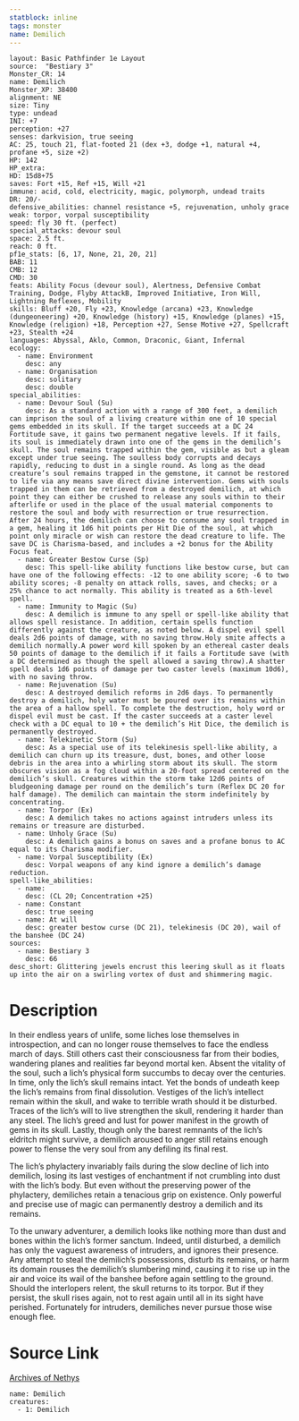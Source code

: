```yaml
---
statblock: inline
tags: monster
name: Demilich
---
```

```statblock
layout: Basic Pathfinder 1e Layout
source:  "Bestiary 3"
Monster_CR: 14
name: Demilich
Monster_XP: 38400
alignment: NE
size: Tiny
type: undead
INI: +7
perception: +27
senses: darkvision, true seeing
AC: 25, touch 21, flat-footed 21 (dex +3, dodge +1, natural +4, profane +5, size +2)
HP: 142
HP_extra: 
HD: 15d8+75
saves: Fort +15, Ref +15, Will +21
immune: acid, cold, electricity, magic, polymorph, undead traits
DR: 20/-
defensive_abilities: channel resistance +5, rejuvenation, unholy grace
weak: torpor, vorpal susceptibility
speed: fly 30 ft. (perfect)
special_attacks: devour soul
space: 2.5 ft.
reach: 0 ft.
pf1e_stats: [6, 17, None, 21, 20, 21]
BAB: 11
CMB: 12
CMD: 30
feats: Ability Focus (devour soul), Alertness, Defensive Combat Training, Dodge, Flyby AttackB, Improved Initiative, Iron Will, Lightning Reflexes, Mobility
skills: Bluff +20, Fly +23, Knowledge (arcana) +23, Knowledge (dungeoneering) +20, Knowledge (history) +15, Knowledge (planes) +15, Knowledge (religion) +18, Perception +27, Sense Motive +27, Spellcraft +23, Stealth +24
languages: Abyssal, Aklo, Common, Draconic, Giant, Infernal
ecology:
  - name: Environment
    desc: any
  - name: Organisation
    desc: solitary
    desc: double
special_abilities:
  - name: Devour Soul (Su)
    desc: As a standard action with a range of 300 feet, a demilich can imprison the soul of a living creature within one of 10 special gems embedded in its skull. If the target succeeds at a DC 24 Fortitude save, it gains two permanent negative levels. If it fails, its soul is immediately drawn into one of the gems in the demilich’s skull. The soul remains trapped within the gem, visible as but a gleam except under true seeing. The soulless body corrupts and decays rapidly, reducing to dust in a single round. As long as the dead creature’s soul remains trapped in the gemstone, it cannot be restored to life via any means save direct divine intervention. Gems with souls trapped in them can be retrieved from a destroyed demilich, at which point they can either be crushed to release any souls within to their afterlife or used in the place of the usual material components to restore the soul and body with resurrection or true resurrection. After 24 hours, the demilich can choose to consume any soul trapped in a gem, healing it 1d6 hit points per Hit Die of the soul, at which point only miracle or wish can restore the dead creature to life. The save DC is Charisma-based, and includes a +2 bonus for the Ability Focus feat.
  - name: Greater Bestow Curse (Sp)
    desc: This spell-like ability functions like bestow curse, but can have one of the following effects: -12 to one ability score; -6 to two ability scores; -8 penalty on attack rolls, saves, and checks; or a 25% chance to act normally. This ability is treated as a 6th-level spell.
  - name: Immunity to Magic (Su)
    desc: A demilich is immune to any spell or spell-like ability that allows spell resistance. In addition, certain spells function differently against the creature, as noted below. A dispel evil spell deals 2d6 points of damage, with no saving throw.Holy smite affects a demilich normally.A power word kill spoken by an ethereal caster deals 50 points of damage to the demilich if it fails a Fortitude save (with a DC determined as though the spell allowed a saving throw).A shatter spell deals 1d6 points of damage per two caster levels (maximum 10d6), with no saving throw.
  - name: Rejuvenation (Su)
    desc: A destroyed demilich reforms in 2d6 days. To permanently destroy a demilich, holy water must be poured over its remains within the area of a hallow spell. To complete the destruction, holy word or dispel evil must be cast. If the caster succeeds at a caster level check with a DC equal to 10 + the demilich’s Hit Dice, the demilich is permanently destroyed.
  - name: Telekinetic Storm (Su)
    desc: As a special use of its telekinesis spell-like ability, a demilich can churn up its treasure, dust, bones, and other loose debris in the area into a whirling storm about its skull. The storm obscures vision as a fog cloud within a 20-foot spread centered on the demilich’s skull. Creatures within the storm take 12d6 points of bludgeoning damage per round on the demilich’s turn (Reflex DC 20 for half damage). The demilich can maintain the storm indefinitely by concentrating.
  - name: Torpor (Ex)
    desc: A demilich takes no actions against intruders unless its remains or treasure are disturbed.
  - name: Unholy Grace (Su)
    desc: A demilich gains a bonus on saves and a profane bonus to AC equal to its Charisma modifier.
  - name: Vorpal Susceptibility (Ex)
    desc: Vorpal weapons of any kind ignore a demilich’s damage reduction.
spell-like_abilities:
  - name:
    desc: (CL 20; Concentration +25)
  - name: Constant
    desc: true seeing
  - name: At will
    desc: greater bestow curse (DC 21), telekinesis (DC 20), wail of the banshee (DC 24)
sources:
  - name: Bestiary 3
    desc: 66
desc_short: Glittering jewels encrust this leering skull as it floats up into the air on a swirling vortex of dust and shimmering magic.
```
# Description
In their endless years of unlife, some liches lose themselves in introspection, and can no longer rouse themselves to face the endless march of days. Still others cast their consciousness far from their bodies, wandering planes and realities far beyond mortal ken. Absent the vitality of the soul, such a lich’s physical form succumbs to decay over the centuries. In time, only the lich’s skull remains intact. Yet the bonds of undeath keep the lich’s remains from final dissolution. Vestiges of the lich’s intellect remain within the skull, and wake to terrible wrath should it be disturbed. Traces of the lich’s will to live strengthen the skull, rendering it harder than any steel. The lich’s greed and lust for power manifest in the growth of gems in its skull. Lastly, though only the barest remnants of the lich’s eldritch might survive, a demilich aroused to anger still retains enough power to flense the very soul from any defiling its final rest.

The lich’s phylactery invariably fails during the slow decline of lich into demilich, losing its last vestiges of enchantment if not crumbling into dust with the lich’s body. But even without the preserving power of the phylactery, demiliches retain a tenacious grip on existence. Only powerful and precise use of magic can permanently destroy a demilich and its remains.

To the unwary adventurer, a demilich looks like nothing more than dust and bones within the lich’s former sanctum. Indeed, until disturbed, a demilich has only the vaguest awareness of intruders, and ignores their presence. Any attempt to steal the demilich’s possessions, disturb its remains, or harm its domain rouses the demilich’s slumbering mind, causing it to rise up in the air and voice its wail of the banshee before again settling to the ground. Should the interlopers relent, the skull returns to its torpor. But if they persist, the skull rises again, not to rest again until all in its sight have perished. Fortunately for intruders, demiliches never pursue those wise enough flee.
# Source Link
[Archives of Nethys](https://aonprd.com/MonsterDisplay.aspx?ItemName=Demilich)
```encounter-table
name: Demilich
creatures:
  - 1: Demilich
```

